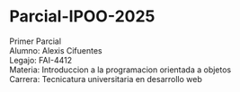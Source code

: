 # Parcial-IPOO-2025
Primer Parcial<br>
Alumno: Alexis Cifuentes<br>
Legajo: FAI-4412<br>
Materia: Introduccion a la programacion orientada a objetos<br>
Carrera: Tecnicatura universitaria en desarrollo web
